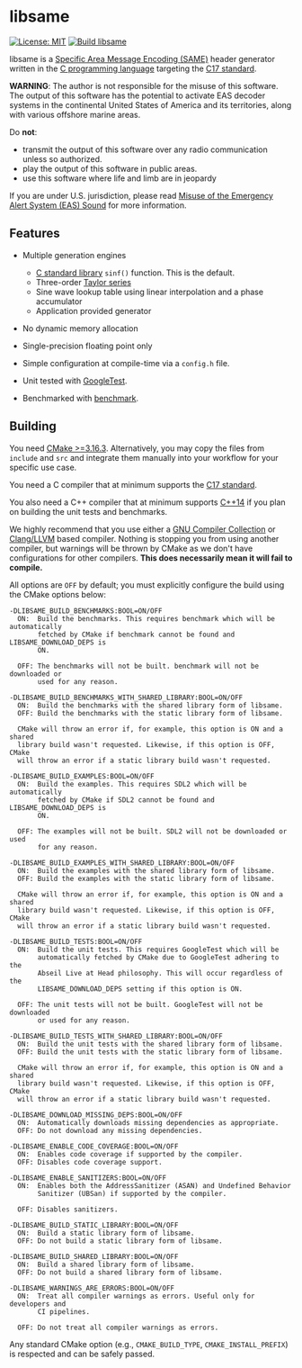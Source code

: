 # libsame

[![License: MIT](https://img.shields.io/badge/License-MIT-yellow.svg)](https://opensource.org/licenses/MIT) [![Build libsame](https://github.com/mcroddev/libsame/actions/workflows/build.yml/badge.svg)](https://github.com/mcroddev/libsame/actions/workflows/build.yml)

libsame is a [Specific Area Message Encoding (SAME)](https://en.wikipedia.org/wiki/Specific_Area_Message_Encoding) header generator
written in the [C programming language](https://en.wikipedia.org/wiki/C_(programming_language)) targeting the [C17 standard](https://en.wikipedia.org/wiki/C17_(C_standard_revision)).

**WARNING**: The author is not responsible for the misuse of this software. The
output of this software has the potential to activate EAS decoder systems in the
continental United States of America and its territories, along with various
offshore marine areas.

Do **not**:

- transmit the output of this software over any radio communication unless
  so authorized.
- play the output of this software in public areas.
- use this software where life and limb are in jeopardy

If you are under U.S. jurisdiction, please read 
[Misuse of the Emergency Alert System (EAS) Sound](https://www.fcc.gov/enforcement/areas/misuse-eas-sound) for more information.

## Features

* Multiple generation engines
  - [C standard library](https://en.wikipedia.org/wiki/C_standard_library) `sinf()` function. This is the default.
  - Three-order [Taylor series](https://en.wikipedia.org/wiki/Taylor_series)
  - Sine wave lookup table using linear interpolation and a phase accumulator
  - Application provided generator

* No dynamic memory allocation
* Single-precision floating point only
* Simple configuration at compile-time via a `config.h` file.

* Unit tested with [GoogleTest](https://github.com/google/googletest).
* Benchmarked with [benchmark](https://github.com/google/benchmark).

## Building

You need [CMake >=3.16.3](https://cmake.org). Alternatively, you may copy the
files from `include` and `src` and integrate them manually into your workflow
for your specific use case.

You need a C compiler that at minimum supports the [C17 standard](https://en.wikipedia.org/wiki/C17_(C_standard_revision)).

You also need a C++ compiler that at minimum supports [C++14](https://en.wikipedia.org/wiki/C%2B%2B14)
if you plan on building the unit tests and benchmarks.

We highly recommend that you use either a [GNU Compiler Collection](https://gcc.gnu.org/) or
[Clang/LLVM](https://clang.llvm.org/) based compiler. Nothing is stopping you from using another
compiler, but warnings will be thrown by CMake as we don't have configurations
for other compilers. **This does necessarily mean it will fail to compile.**

All options are `OFF` by default; you must explicitly configure the build using
the CMake options below:

    -DLIBSAME_BUILD_BENCHMARKS:BOOL=ON/OFF
      ON:  Build the benchmarks. This requires benchmark which will be automatically
           fetched by CMake if benchmark cannot be found and LIBSAME_DOWNLOAD_DEPS is
           ON.

      OFF: The benchmarks will not be built. benchmark will not be downloaded or
           used for any reason.

    -DLIBSAME_BUILD_BENCHMARKS_WITH_SHARED_LIBRARY:BOOL=ON/OFF
      ON:  Build the benchmarks with the shared library form of libsame.
      OFF: Build the benchmarks with the static library form of libsame.

      CMake will throw an error if, for example, this option is ON and a shared
      library build wasn't requested. Likewise, if this option is OFF, CMake
      will throw an error if a static library build wasn't requested.

    -DLIBSAME_BUILD_EXAMPLES:BOOL=ON/OFF
      ON:  Build the examples. This requires SDL2 which will be automatically
           fetched by CMake if SDL2 cannot be found and LIBSAME_DOWNLOAD_DEPS is
           ON.

      OFF: The examples will not be built. SDL2 will not be downloaded or used
           for any reason.

    -DLIBSAME_BUILD_EXAMPLES_WITH_SHARED_LIBRARY:BOOL=ON/OFF
      ON:  Build the examples with the shared library form of libsame.
      OFF: Build the examples with the static library form of libsame.

      CMake will throw an error if, for example, this option is ON and a shared
      library build wasn't requested. Likewise, if this option is OFF, CMake
      will throw an error if a static library build wasn't requested.

    -DLIBSAME_BUILD_TESTS:BOOL=ON/OFF
      ON:  Build the unit tests. This requires GoogleTest which will be
           automatically fetched by CMake due to GoogleTest adhering to the
           Abseil Live at Head philosophy. This will occur regardless of the
           LIBSAME_DOWNLOAD_DEPS setting if this option is ON.

      OFF: The unit tests will not be built. GoogleTest will not be downloaded
           or used for any reason.

    -DLIBSAME_BUILD_TESTS_WITH_SHARED_LIBRARY:BOOL=ON/OFF
      ON:  Build the unit tests with the shared library form of libsame.
      OFF: Build the unit tests with the static library form of libsame.

      CMake will throw an error if, for example, this option is ON and a shared
      library build wasn't requested. Likewise, if this option is OFF, CMake
      will throw an error if a static library build wasn't requested.

    -DLIBSAME_DOWNLOAD_MISSING_DEPS:BOOL=ON/OFF
      ON:  Automatically downloads missing dependencies as appropriate.
      OFF: Do not download any missing dependencies.

    -DLIBSAME_ENABLE_CODE_COVERAGE:BOOL=ON/OFF
      ON:  Enables code coverage if supported by the compiler.
      OFF: Disables code coverage support.

    -DLIBSAME_ENABLE_SANITIZERS:BOOL=ON/OFF
      ON:  Enables both the AddressSanitizer (ASAN) and Undefined Behavior
           Sanitizer (UBSan) if supported by the compiler.

      OFF: Disables sanitizers.

    -DLIBSAME_BUILD_STATIC_LIBRARY:BOOL=ON/OFF
      ON:  Build a static library form of libsame.
      OFF: Do not build a static library form of libsame.

    -DLIBSAME_BUILD_SHARED_LIBRARY:BOOL=ON/OFF
      ON:  Build a shared library form of libsame.
      OFF: Do not build a shared library form of libsame.

    -DLIBSAME_WARNINGS_ARE_ERRORS:BOOL=ON/OFF
      ON:  Treat all compiler warnings as errors. Useful only for developers and
           CI pipelines.

      OFF: Do not treat all compiler warnings as errors.

Any standard CMake option (e.g., `CMAKE_BUILD_TYPE`, `CMAKE_INSTALL_PREFIX`) is
respected and can be safely passed.
